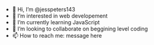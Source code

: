 - 👋 Hi, I’m @jesspeters143
- 👀 I’m interested in web developement 
- 🌱 I’m currently learning JavaScript
- 💞️ I’m looking to collaborate on beggining level coding
- 📫 How to reach me: message here

<!---
jesspeters143/jesspeters143 is a ✨ special ✨ repository because its `README.md` (this file) appears on your GitHub profile.
You can click the Preview link to take a look at your changes.
--->
